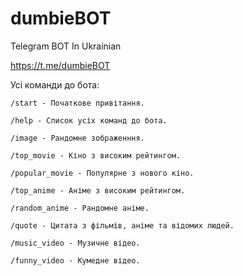 # dumbieBOT
Telegram BOT In Ukrainian

https://t.me/dumbieBOT 

Усі команди до бота:

    /start - Початкове привітання.
    
    /help - Список усіх команд до бота.
    
    /image - Рандомне зображенння.
    
    /top_movie - Кіно з високим рейтингом.
    
    /popular_movie - Популярне з нового кіно.
    
    /top_anime - Аніме з високим рейтингом.
    
    /random_anime - Рандомне аніме.
    
    /quote - Цитата з фільмів, аніме та відомих людей.
    
    /music_video - Музичне відео.
    
    /funny_video - Кумедне відео.
